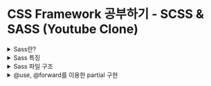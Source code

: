 # CSS Framework 공부하기 - SCSS & SASS (Youtube Clone)

<details>
<summary>Sass란?</summary>

> "Sass"는 기능이 뛰어나고 안정적인 CSS 확장 언어이다.;

### [Sass(Syntactically Awesom Style Sheets)](https://sass-lang.com/)란?
- CSS를 사용하는 것 만으로 많은 앱을 스타일링 할 수 있지만 만약 스타일시트가 점점 더 커지고 복잡해지면 유지 관리하기 어려워지게 된다.
- 이러한 상황에서 SASS가 도움이 될 수 있다.
- SASS에는 중첩, 믹스인, 상속 및 강력하고 유지 관리 가능한 CSS를 작성하는 데 도움이 되는 기타 유용한 기능들과 같이 아직 CSS에는 존재하지 않는 기능들도 있다.
- SASS로 작업을 시작하면 사전 처리된  Sass 파일을 웹사이트에서 사용할 수 있는 일반 CSS 파일로 저장한다.
- [sass for cra(create-react-app)](https://create-react-app.dev/docs/adding-a-sass-stylesheet/)
![Alt text](welcom_readme_img/image.png)

### SASS와 SCSS
![Alt text](welcom_readme_img/image-1.png)
- SASS는 CSS로 컴파일되거나 해석되는 전처리기(pre-processor) 스크립팅 언어이다.
- SassScript는 그 자체가 스크립팅 언어인 반면 SCSS는 기존 CSS 구문 위에 구축되는 SASS의 기본문법으로 CSS와 같은 세미콜론과 대괄호를 사용한다.
- Sass는 실제로 수학 및 변수 지원을 통해 CSS를 더욱 강력하게 만든다.

#### SASS vs SCSS
- SASS는 원본 구문이 필요할 때 사용되며 SCSS에는 코드 구문이 필요하지 않는다.
- SASS는 엄격한 들여쓰기를 따르지만 SCSS에는 엄격한 들여쓰기가 없다.
- SASS는 공백이 있고 세미콜론이 없는 느슨한 구문을 가지고 있지만 SCSS는 CSS 스타일에 더 가깝고 세미콜론과 중괄호의 사용은 필수이다.
- SASS 파일 확장자는 .sass이고 SCSS파일 확장자는 .scss이다.
- SASS에는 SCSS보다 더 많은 개발자 커뮤니티와 지원이 있다.
- SASS는 문서 추가를 위해 SassDoc을 지원하는 반면 SCSS는 인라인 문서를 허용한다.
- SASS는 CSS로 사용할 수 없으며 그 반대의 경우도 마찬가지이지만 유효한 CSS 코드도 유효한 SCSS 코드이다.
- SASS는 기존 CSS 프로젝트에 추가하기 어려운 반면 SCSS는 새 코드를 추가하는 것만으로 기존 CSS 프로젝트에 쉽게 추가할 수 있다.

#### 요약
- SASS : 코드를 CSS로 해석하는 전처리기 + 문법
- SCSS : 문법
- SCSS 문법을 기반으로 작성하면 SASS 전처리기를 통해 CSS로 해석하게 된다.

</details>

<details>
<summary>Sass 특징</summary>

### [Sass 특징](https://sass-lang.com/guide/)
#### Variables
- 변수를 스타일시트 전체에서 재사용하려는 정보를 저장하는 방법으로 생각할 수 있다.
- 색상, 글꼴 스택 또는 재사용하고 싶은 CSS 갑소가 같은 항목을 저장할 수 있다.
- Sass는 $ 기호를 사용하여 무언가를 변수로 만든다.
![Alt text](welcom_readme_img/image-2.png)

#### Nesting
- Sass를 사용하면 HTML의 동일한 시각적 계층 구조를 따르는 방식으로 CSS 선택기를 중첩할 수 있다.
![Alt text](welcom_readme_img/image-3.png)

#### Partials
- 다른 Sass 파일에 포함할 수 있는 CSS의 작은 조각이 포함된 부분 Sass 파일을 만들 수 있다.
- 이것은 CSS를 모듈화하고 유지 관리를 더 쉽게 유지하는 데 도움이 되는 좋은 방법이다.
- 부분 파일은 앞에 밑줄이 붙은 이름의 Sass 파일이다. 
  - _partial.scss와 같은 이름을 지정할 수 있다.
- 밑줄을 사용하면 파일이 부분(partial) 파일일 뿐이며 CSS 파일로 생성되어서는 안 된다는 것을 Sass가 알 수 있다.
- Sass 부분은 @use 규칙과 함께 사용된다.

#### Modules
- @use를 사용하여 가져온 스타일시트를 모듈(Module)이라고 부른다.
- 단일 파일에 모든 Sass를 작성할 필요는 없다.
- @use 규칙을 사용하여 원하는 대로 분할할 수 있다.
- 이 규칙은 다른 Sass 파일을 모듈로 로드한다. 즉, 파일 이름을 기반으로 하는 네임스페이스를 사용하여 Sass 파일의 변수, mixins 및 function을 참조할 수 있다.
![Alt text](welcom_readme_img/image-4.png)
- styles.css 파일에서 @use 'base'를 사용하고 있다.
- 파일을 사용할 때 파일 확장자를 포함할 필요가 없다.
- Sass가 알아서 파악할 수 있다.

#### Mixins
- CSS의 일부 항목은 계속 반복해서 작성하는 부분이 있다.
- mixin을 사용하면 사이트 전체에서 재사용하려는 CSS 선언 그룹을 만들 수 있다.
- Sass를 DRY하게 유지하는 데 도움이 된다.
- 믹스인을 보다 유연하게 만들기 위해 값을 전달할 수도 있다.
![Alt text](welcom_readme_img/image-5.png)
- 믹스인을 생성하려면 @mixin 지시문을 사용하고 이름을 지정한다.
- mixin 테마의 이름을 지정했다.
- 또한 괄호 안에 변수 $theme를 사용하여 원하는 주제를 전달할 수 있다.
- 믹스인을 생성한 후 @include로 시작하고 믹스인 이름이 뒤따르는 CSS 선언으로 사용할 수 있다.

#### Extend / Inheritance
- @extend를 사용하면 한 선택기에서 다른 선택기로 CSS 속성 집합을 공유할 수 있다.
- 이 예제에서는 extend, placeholder 클래스와 함께 사용되는 도 다른 기능을 사용하여 오류, 경고 및 성공에 대한 간단한 일련의 메시징을 만든다.
- placeholder 클래스는 확장될 때만 print하는 특수 유형의 클래스이며 컴파일된 CSS를 깔끔하고 깨끗하게 유지하는 데 도움이 될 수 있다.
![Alt text](welcom_readme_img/image-6.png)
- 위의 코드가 하는 일은 .message, .success, .error 및 .warning이 %message-shared처럼 작동하도록 지시하는 것이다.
- 즉, %message-shared가 표시되는 모든 위치에 .message, .success, .error 및 .warning도 표시된다.
- Sass의 placeholder 클래스 외에 대부분의 간단한 CSS 선택기를 확장할 수 있지만 placeholder를 사용하는 것이 스타일의 다른 곳에 중첩된 클래스를 확장하지 않도록 하는 가장 쉬운 방법이다.
- %equal-heights는 확장되지 않으므로 %equal-heights의 CSS는 생성되지 않는다.

#### Operators
- Sass에는 +, -, *, math.div() 및 %와 같은 소수의 표준 수학 연산자를 사용할 수 있다.
![Alt text](welcom_readme_img/image-7.png)
- Sass의 연산을 사용하면 픽셀 값을 가져와서 많은 번거로움 없이 백분율로 변환하는 것과 같은 작업을 수행할 수 있다.

#### mixins vs extend
- mixin은 소스코드 간의 중복을 막기 위해 사용하고, extend, %placeholder는 연관성 있는 규칙을 만들기 위해 사용한다.
- 선택자간의 연광성이 존재한다면 extend를 사용하고, 연관성은 없지만 코드가 겹치는 선택자들이라면 mixin으로 소스코드의 중복을 없애기 위해 사용해야 한다.

</details>

<details>
<summary>Sass 파일 구조</summary>

### 보편적인 Sass 파일 구조
![Alt text](welcom_readme_img/image-8.png)
- Abstracts : Sass 도구, helper 파일, 변수, 함수, 믹스인 및 기타 구성 파일을 보유한다. 이 파일은 컴파일할 때 CSS를 출력하지 않는 도우미일뿐이다.
- vendor : Normalize, Bootstrap, jQeuryUI 등과 같은 외부 라이브러리 및 프레임워크의 모든 타사 코드를 포함한다.
- 참고 : 가져올 때 _ 또는 .scss 파일 확장자를 포함할 필요가 없다.

### 만드는 앱을 위한 Scss 구조
![Alt text](welcom_readme_img/image-9.png)


</details>

<details>
<summary>@use, @forward를 이용한 partial 구현</summary>

![Alt text](welcom_readme_img/image-10.png)
- Sass 팀은 @import 규칙을 계속 사용하는 것을 권장하지 않는다.
- Sass는 향후 몇 년 동안 점차적으로 이를 단계적으로 제거하고 결국 언어에서 완전히 제거할 것이다.
- 대신 @use 규칙을 사용을 권장한다. (현재 Dart Sass만 @use를 지원한다. 다른 구현의 사용자는 대신 @import 규칙을 사용해야 한다.)

### @import 보다 @use를 사용해야 하는 이유
- @import는 모든 변수, 믹스인 및 함수를 전역적으로 액세스할 수 있도록 한다.
  - 이로 인해 어떠한 것이 어디에 정의되었는지 위치를 말하기가 어렵다.
- 모든 것이 전역적이기 때문에 라이브러리는 이름 충돌을 피하기 위해 모든 멤버에 접두사를 붙여야 한다.
- @extend 규칙도 전역적이므로 어떤 스타일 규칙이 확장될지 예측하기 어렵다.
- 각 스타일시트는 @import할 때마다 실행되고 CSS가 내보내지므로 컴파일 시간이 늘어나고 출력이 부풀려진다.
- 새로운 모듈 시스템과 @use 규칙은 이러한 모든 문제를 해결한다.

### @import에서 @use로 변환하기
![Alt text](welcom_readme_img/image-11.png)

</details>